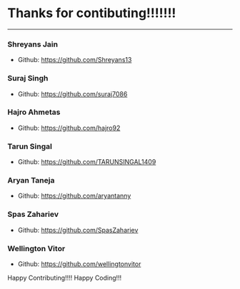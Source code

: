 # Thanks for contibuting!!!!!!!


***

### Shreyans Jain
- Github: https://github.com/Shreyans13

### Suraj Singh
- Github: https://github.com/suraj7086

### Hajro Ahmetas
- Github: https://github.com/hajro92

### Tarun Singal
- Github: https://github.com/TARUNSINGAL1409

### Aryan Taneja
- Github: https://github.com/aryantanny

### Spas Zahariev
- Github: https://github.com/SpasZahariev

### Wellington Vitor
- Github: https://github.com/wellingtonvitor



Happy Contributing!!!!
Happy Coding!!!
